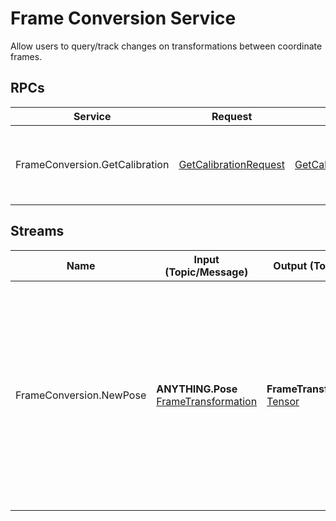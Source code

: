 Frame Conversion Service
==================

Allow users to query/track changes on transformations between coordinate frames.

RPCs
------
| Service | Request | Reply | Description | 
| ------- | ------- | ------| ----------- |
| FrameConversion.GetCalibration | [GetCalibrationRequest] | [GetCalibrationReply] | Given a list of camera ids returns a list of the corresponding calibrations |


Streams
---------
| Name | Input (Topic/Message) | Output (Topic/Message) | Description | 
| ---- | --------------------- | ---------------------- | ----------- |
| FrameConversion.NewPose | **ANYTHING.Pose** [FrameTransformation] | **FrameTransformation.IDS...** [Tensor] | Consumes any message where the topic ends with ".Pose" and update the list of available transformations, updating users interested in that transformation if necessary. To use this service simply subscribe to the topic "FrameTransformation.IDS" where IDS are the ids of the desired transformation separated by dots. For instance, to get updates for the transformation between the frames with id 100 and 1000 subscribe to "FrameTransformation.100.1000". Hints can be passed to the service by simply appending more IDs, "FrameTransformation.100.0.1000" will be the transformation from 100 to 1000 passing through 0.


[FrameTransformation]: https://github.com/labviros/is-msgs/blob/modern-cmake/docs/README.md#is.vision.FrameTransformation
[Tensor]: https://github.com/labviros/is-msgs/blob/modern-cmake/docs/README.md#is.common.Tensor
[GetCalibrationReply]: https://github.com/labviros/is-msgs/blob/modern-cmake/docs/README.md#is.vision.GetCalibrationReply
[GetCalibrationRequest]: https://github.com/labviros/is-msgs/blob/modern-cmake/docs/README.md#is.vision.GetCalibrationRequest
